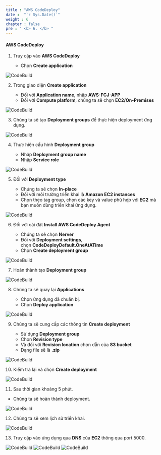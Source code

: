 ```yaml
---
title : "AWS CodeDeploy"
date :  "`r Sys.Date()`" 
weight : 6 
chapter : false
pre : " <b> 6. </b> "
---
```

#### AWS CodeDeploy

1. Truy cập vào **AWS CodeDeploy**
    
    - Chọn **Create application**

![CodeBuild](https://000023.awsstudygroup.com/images/6-codedeploy/0001.png?featherlight=false&width=90pc)

2. Trong giao diện **Create application**
    
    - Đối với **Application name**, nhập **AWS-FCJ-APP**
    - Đối với **Compute platform**, chúng ta sẽ chọn **EC2/On-Premises**

![CodeBuild](https://000023.awsstudygroup.com/images/6-codedeploy/0002.png?featherlight=false&width=90pc)

3. Chúng ta sẽ tạo **Deployment groups** để thực hiện deployment ứng dụng.

![CodeBuild](https://000023.awsstudygroup.com/images/6-codedeploy/0003.png?featherlight=false&width=90pc)

4. Thực hiện cấu hình **Deployment group**
    
    - Nhập **Deployment group name**
    - Nhập **Service role**

![CodeBuild](https://000023.awsstudygroup.com/images/6-codedeploy/0004.png?featherlight=false&width=90pc)

5. Đối với **Deployment type**
    
    - Chúng ta sẽ chọn **In-place**
    - Đối với môi trường triển khai là **Amazon EC2 instances**
    - Chọn theo tag group, chọn các key và value phù hợp với **EC2** mà bạn muốn dùng triển khai ứng dụng.

![CodeBuild](https://000023.awsstudygroup.com/images/6-codedeploy/0005.png?featherlight=false&width=90pc)

6. Đối với cài đặt **Install AWS CodeDeploy Agent**
    
    - Chúng ta sẽ chọn **Nerver**
    - Đối với **Deployment settings**, chọn **CodeDeployDefault.OneAtATime**
    - Chọn **Create deployment group**

![CodeBuild](https://000023.awsstudygroup.com/images/6-codedeploy/0006.png?featherlight=false&width=90pc)

7. Hoàn thành tạo **Deployment group**

![CodeBuild](https://000023.awsstudygroup.com/images/6-codedeploy/0007.png?featherlight=false&width=90pc)

8. Chúng ta sẽ quay lại **Applications**
    
    - Chọn ứng dụng đã chuẩn bị.
    - Chọn **Deploy application**

![CodeBuild](https://000023.awsstudygroup.com/images/6-codedeploy/0008.png?featherlight=false&width=90pc)

9. Chúng ta sẽ cung cấp các thông tin **Create deployment**
    
    - Sử dụng **Deployment group**
    - Chọn **Revision type**
    - Và đối với **Revision location** chọn dẫn của **S3 bucket**
    - Dạng file sẽ là **.zip**

![CodeBuild](https://000023.awsstudygroup.com/images/6-codedeploy/0009.png?featherlight=false&width=90pc)

10. Kiểm tra lại và chọn **Create deployment**

![CodeBuild](https://000023.awsstudygroup.com/images/6-codedeploy/00010.png?featherlight=false&width=90pc)

11. Sau thời gian khoảng 5 phút.

- Chúng ta sẽ hoàn thành deployment.

![CodeBuild](/images/6/1.png)

12. Chúng ta sẽ xem lịch sử triển khai.

![CodeBuild](/images/6/2.png)

13. Truy cập vào ứng dụng qua **DNS** của **EC2** thông qua port 5000.

![CodeBuild](/images/6/3.png)
![CodeBuild](/images/6/4.png)
![CodeBuild](/images/6/5.png)